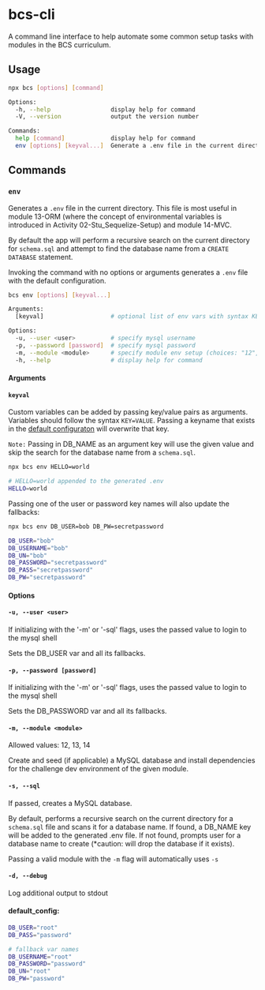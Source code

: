 # bcs-cli

A command line interface to help automate some common setup tasks with modules in the BCS curriculum.

## Usage

```bash
npx bcs [options] [command]

Options:
  -h, --help                 display help for command
  -V, --version              output the version number

Commands:
  help [command]             display help for command
  env [options] [keyval...]  Generate a .env file in the current directory
```

## Commands

### `env`

Generates a `.env` file in the current directory. This file is most useful in module 13-ORM (where the concept of environmental variables is introduced in Activity 02-Stu_Sequelize-Setup) and module 14-MVC.

By default the app will perform a recursive search on the current directory for `schema.sql` and attempt to find the database name from a `CREATE DATABASE` statement.

Invoking the command with no options or arguments generates a `.env` file with the default configuration.

```bash
bcs env [options] [keyval...]

Arguments:
  [keyval]                   # optional list of env vars with syntax KEY=VALUE

Options:
  -u, --user <user>          # specify mysql username
  -p, --password [password]  # specify mysql password
  -m, --module <module>      # specify module env setup (choices: "12", "13", "14")
  -h, --help                 # display help for command
```

#### Arguments

#### `keyval`

Custom variables can be added by passing key/value pairs as arguments. Variables should follow the syntax `KEY=VALUE`. Passing a keyname that exists in the [default configuraton](#default_config) will overwrite that key.

`Note:` Passing in DB_NAME as an argument key will use the given value and skip the search for the database name from a `schema.sql`.

```bash
npx bcs env HELLO=world

# HELLO=world appended to the generated .env
HELLO=world
```

Passing one of the user or password key names will also update the fallbacks:

```bash
npx bcs env DB_USER=bob DB_PW=secretpassword

DB_USER="bob"
DB_USERNAME="bob"
DB_UN="bob"
DB_PASSWORD="secretpassword"
DB_PASS="secretpassword"
DB_PW="secretpassword"
```

#### Options

#### `-u, --user <user>`

If initializing with the '-m' or '-sql' flags, uses the passed value to login to the mysql shell

Sets the DB_USER var and all its fallbacks.

#### `-p, --password [password]`

If initializing with the '-m' or '-sql' flags, uses the passed value to login to the mysql shell

Sets the DB_PASSWORD var and all its fallbacks.

#### `-m, --module <module>`

Allowed values: 12, 13, 14

Create and seed (if applicable) a MySQL database and install dependencies for the challenge dev environment of the given module.

#### `-s, --sql`

If passed, creates a MySQL database.

By default, performs a recursive search on the current directory for a `schema.sql` file and scans it for a database name. If found, a DB_NAME key will be added to the generated .env file. If not found, prompts user for a database name to create (\*caution: will drop the database if it exists).

Passing a valid module with the `-m` flag will automatically uses `-s`

#### `-d, --debug`

Log additional output to stdout

#### default_config:

```bash
DB_USER="root"
DB_PASS="password"

# fallback var names
DB_USERNAME="root"
DB_PASSWORD="password"
DB_UN="root"
DB_PW="password"
```
